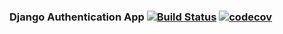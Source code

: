 ### Django Authentication App [![Build Status](https://travis-ci.com/Unseen2000/Django-auth-app.svg?branch=project-set-up)](https://travis-ci.com/Unseen2000/Django-auth-app) [![codecov](https://codecov.io/gh/Unseen2000/Django-auth-app/branch/project-set-up/graph/badge.svg?token=YP8435Z0D3)](https://codecov.io/gh/Unseen2000/Django-auth-app)
